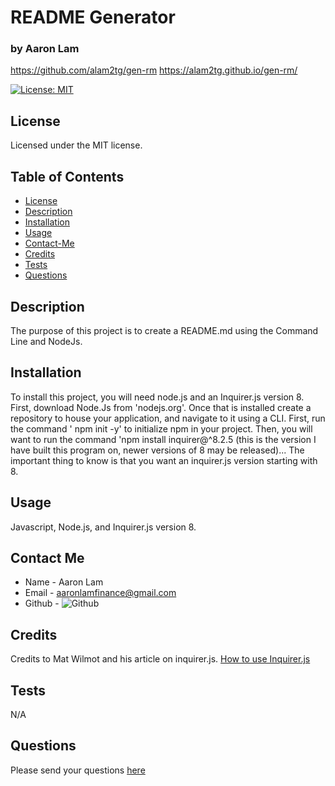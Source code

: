 
# README Generator
### by Aaron Lam
https://github.com/alam2tg/gen-rm
https://alam2tg.github.io/gen-rm/


[![License: MIT](https://img.shields.io/badge/License-MIT-yellow.svg)](https://opensource.org/licenses/MIT)
## License
  Licensed under the MIT license.


## Table of Contents
* [License](#license)
* [Description](#description)
* [Installation](#instillation)
* [Usage](#usage)
* [Contact-Me](#contact-me)
* [Credits](#credits)
* [Tests](#tests)
* [Questions](#questions)

## Description
The purpose of this project is to create a README.md using the Command Line and NodeJs.

## Installation
To install this project, you will need node.js and an Inquirer.js version 8. First, download Node.Js from 'nodejs.org'. Once that is installed  create a repository to house your application, and navigate to it using a CLI. First, run the command ' npm init -y' to initialize npm in your project. Then, you will want to run the command 'npm install inquirer@^8.2.5 (this is the version I have built this program on, newer versions of 8 may be released)... The important thing to know is that you want an inquirer.js version starting with 8.

## Usage
Javascript, Node.js, and Inquirer.js version 8.

## Contact Me
* Name - Aaron Lam
* Email - aaronlamfinance@gmail.com
* Github - ![Github](https://github.com/alam2tg)

## Credits
Credits to Mat Wilmot and his article on inquirer.js. [How to use Inquirer.js](https://javascript.plainenglish.io/how-to-inquirer-js-c10a4e05ef1f)

## Tests
N/A

## Questions
  Please send your questions [here](mailto:aaronlamfinance@gmail.com)
